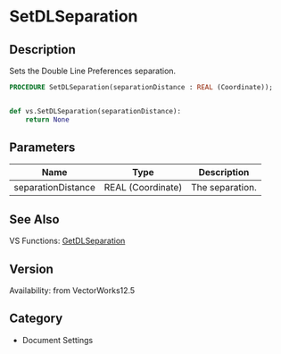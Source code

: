 # SetDLSeparation

## Description
Sets the Double Line Preferences separation.

```pascal
PROCEDURE SetDLSeparation(separationDistance : REAL (Coordinate));
```

```python

def vs.SetDLSeparation(separationDistance):
    return None
```

## Parameters
|Name|Type|Description|
|---|---|---|
|separationDistance|REAL (Coordinate)|The separation.|

## See Also
VS Functions:
[GetDLSeparation](GetDLSeparation.md)

## Version
Availability: from VectorWorks12.5
## Category
* Document Settings

